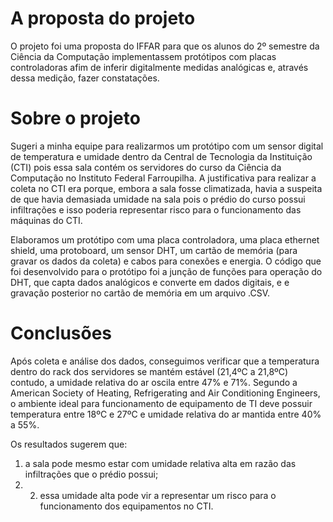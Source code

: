 # A proposta do projeto
O projeto foi uma proposta do IFFAR para que os alunos do 2º semestre da Ciência da Computação implementassem protótipos com placas controladoras afim de inferir digitalmente medidas analógicas e, através dessa medição, fazer constatações.
# Sobre o projeto
Sugeri a minha equipe para realizarmos um protótipo com um sensor digital de temperatura e umidade dentro da Central de Tecnologia da Instituição (CTI) pois essa sala contém os servidores do curso da Ciência da Computação no Instituto Federal Farroupilha. A justificativa para realizar a coleta no CTI era porque, embora a sala fosse climatizada, havia a suspeita de que havia demasiada umidade na sala pois o prédio do curso possui infiltrações e isso poderia representar risco para o funcionamento das máquinas do CTI.

Elaboramos um protótipo com uma placa controladora, uma placa ethernet shield, uma protoboard, um sensor DHT, um cartão de memória (para gravar os dados da coleta) e cabos para conexões e energia. O código que foi desenvolvido para o protótipo foi a junção de funções para operação do DHT, que capta dados analógicos e converte em dados digitais, e e gravação posterior no cartão de memória em um arquivo .CSV.
# Conclusões
Após coleta e análise dos dados, conseguimos verificar que a temperatura dentro do rack dos servidores se mantém estável (21,4ºC a 21,8ºC) contudo, a umidade relativa do ar oscila entre 47% e 71%. Segundo a American Society of Heating, Refrigerating and Air Conditioning Engineers, o ambiente ideal para funcionamento de equipamento de TI deve possuir temperatura entre 18ºC e 27ºC e umidade relativa do ar mantida entre 40% a 55%. 

Os resultados sugerem que: 
1) a sala pode mesmo estar com umidade relativa alta em razão das infiltrações que o prédio possui;
2) 2) essa umidade alta pode vir a representar um risco para o funcionamento dos equipamentos no CTI.
